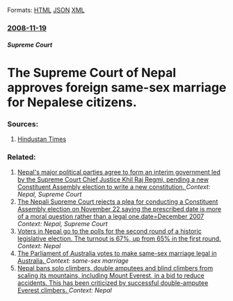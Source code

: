 
Formats: [HTML](/news/2008/11/19/the-supreme-court-of-nepal-approves-foreign-same-sex-marriage-for-nepalese-citizens.html)  [JSON](/news/2008/11/19/the-supreme-court-of-nepal-approves-foreign-same-sex-marriage-for-nepalese-citizens.json)  [XML](/news/2008/11/19/the-supreme-court-of-nepal-approves-foreign-same-sex-marriage-for-nepalese-citizens.xml)  

### [2008-11-19](/news/2008/11/19/index.md)

##### Supreme Court
#  The Supreme Court of Nepal approves foreign same-sex marriage for Nepalese citizens. 




### Sources:

1. [Hindustan Times](http://www.hindustantimes.com/StoryPage/StoryPage.aspx?sectionName=&id=7c190914-f498-427c-ad0b-97559a3aae71&&Headline=Nepal+SC+approves+same-sex+marriage)

### Related:

1. [Nepal's major political parties agree to form an interim government led by the Supreme Court Chief Justice Khil Raj Regmi, pending a new Constituent Assembly election to write a new constitution. ](/news/2013/02/19/nepal-s-major-political-parties-agree-to-form-an-interim-government-led-by-the-supreme-court-chief-justice-khil-raj-regmi-pending-a-new-con.md) _Context: Nepal, Supreme Court_
2. [ The Nepali Supreme Court rejects a plea for conducting a Constituent Assembly election on November 22 saying the prescribed date is more of a moral question rather than a legal one.date=December 2007](/news/2007/11/16/the-nepali-supreme-court-rejects-a-plea-for-conducting-a-constituent-assembly-election-on-november-22-saying-the-prescribed-date-is-more-of.md) _Context: Nepal, Supreme Court_
3. [Voters in Nepal go to the polls for the second round of a historic legislative election. The turnout is 67%, up from 65% in the first round. ](/news/2017/12/7/voters-in-nepal-go-to-the-polls-for-the-second-round-of-a-historic-legislative-election-the-turnout-is-67-up-from-65-in-the-first-round.md) _Context: Nepal_
4. [The Parliament of Australia votes to make same-sex marriage legal in Australia. ](/news/2017/12/7/the-parliament-of-australia-votes-to-make-same-sex-marriage-legal-in-australia.md) _Context: same-sex marriage_
5. [Nepal bans solo climbers, double amputees and blind climbers from scaling its mountains, including Mount Everest, in a bid to reduce accidents. This has been criticized by successful double-amputee Everest climbers. ](/news/2017/12/30/nepal-bans-solo-climbers-double-amputees-and-blind-climbers-from-scaling-its-mountains-including-mount-everest-in-a-bid-to-reduce-acciden.md) _Context: Nepal_

